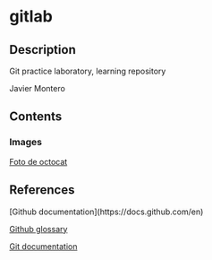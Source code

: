 # gitlab
<h2> Description </h2>
Git practice laboratory, learning repository

Javier Montero

<h2> Contents </h2>

<h3> Images </h3>

[Foto de octocat](https://myoctocat.com/assets/images/base-octocat.svg)

<h2> References </h2>
[Github documentation](https://docs.github.com/en)

[Github glossary](https://docs.github.com/en/get-started/learning-about-github/github-glossary)

[Git documentation](https://git-scm.com/doc)

